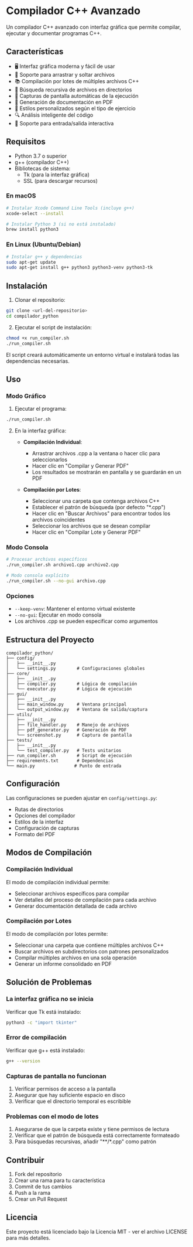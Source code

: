 # Compilador C++ Avanzado

Un compilador C++ avanzado con interfaz gráfica que permite compilar, ejecutar y documentar programas C++.

## Características

- 🖥️ Interfaz gráfica moderna y fácil de usar
- 📄 Soporte para arrastrar y soltar archivos
- 📚 Compilación por lotes de múltiples archivos C++
- 📁 Búsqueda recursiva de archivos en directorios
- 📸 Capturas de pantalla automáticas de la ejecución
- 📝 Generación de documentación en PDF
- 🎨 Estilos personalizados según el tipo de ejercicio
- 🔍 Análisis inteligente del código
- 🚀 Soporte para entrada/salida interactiva

## Requisitos

- Python 3.7 o superior
- g++ (compilador C++)
- Bibliotecas de sistema:
  - Tk (para la interfaz gráfica)
  - SSL (para descargar recursos)

### En macOS

```bash
# Instalar Xcode Command Line Tools (incluye g++)
xcode-select --install

# Instalar Python 3 (si no está instalado)
brew install python3
```

### En Linux (Ubuntu/Debian)

```bash
# Instalar g++ y dependencias
sudo apt-get update
sudo apt-get install g++ python3 python3-venv python3-tk
```

## Instalación

1. Clonar el repositorio:
```bash
git clone <url-del-repositorio>
cd compilador_python
```

2. Ejecutar el script de instalación:
```bash
chmod +x run_compiler.sh
./run_compiler.sh
```

El script creará automáticamente un entorno virtual e instalará todas las dependencias necesarias.

## Uso

### Modo Gráfico

1. Ejecutar el programa:
```bash
./run_compiler.sh
```

2. En la interfaz gráfica:
   - **Compilación Individual**:
     - Arrastrar archivos .cpp a la ventana o hacer clic para seleccionarlos
     - Hacer clic en "Compilar y Generar PDF"
     - Los resultados se mostrarán en pantalla y se guardarán en un PDF
   
   - **Compilación por Lotes**:
     - Seleccionar una carpeta que contenga archivos C++
     - Establecer el patrón de búsqueda (por defecto "*.cpp")
     - Hacer clic en "Buscar Archivos" para encontrar todos los archivos coincidentes
     - Seleccionar los archivos que se desean compilar
     - Hacer clic en "Compilar Lote y Generar PDF"

### Modo Consola

```bash
# Procesar archivos específicos
./run_compiler.sh archivo1.cpp archivo2.cpp

# Modo consola explícito
./run_compiler.sh --no-gui archivo.cpp
```

### Opciones

- `--keep-venv`: Mantener el entorno virtual existente
- `--no-gui`: Ejecutar en modo consola
- Los archivos .cpp se pueden especificar como argumentos

## Estructura del Proyecto

```
compilador_python/
├── config/
│   ├── __init__.py
│   └── settings.py        # Configuraciones globales
├── core/
│   ├── __init__.py
│   ├── compiler.py        # Lógica de compilación
│   └── executor.py        # Lógica de ejecución
├── gui/
│   ├── __init__.py
│   ├── main_window.py     # Ventana principal
│   └── output_window.py   # Ventana de salida/captura
├── utils/
│   ├── __init__.py
│   ├── file_handler.py    # Manejo de archivos
│   ├── pdf_generator.py   # Generación de PDF
│   └── screenshot.py      # Captura de pantalla
├── tests/
│   ├── __init__.py
│   └── test_compiler.py   # Tests unitarios
├── run_compiler.sh        # Script de ejecución
├── requirements.txt       # Dependencias
└── main.py               # Punto de entrada
```

## Configuración

Las configuraciones se pueden ajustar en `config/settings.py`:

- Rutas de directorios
- Opciones del compilador
- Estilos de la interfaz
- Configuración de capturas
- Formato del PDF

## Modos de Compilación

### Compilación Individual

El modo de compilación individual permite:
- Seleccionar archivos específicos para compilar
- Ver detalles del proceso de compilación para cada archivo
- Generar documentación detallada de cada archivo

### Compilación por Lotes

El modo de compilación por lotes permite:
- Seleccionar una carpeta que contiene múltiples archivos C++
- Buscar archivos en subdirectorios con patrones personalizados
- Compilar múltiples archivos en una sola operación
- Generar un informe consolidado en PDF

## Solución de Problemas

### La interfaz gráfica no se inicia

Verificar que Tk está instalado:
```bash
python3 -c "import tkinter"
```

### Error de compilación

Verificar que g++ está instalado:
```bash
g++ --version
```

### Capturas de pantalla no funcionan

1. Verificar permisos de acceso a la pantalla
2. Asegurar que hay suficiente espacio en disco
3. Verificar que el directorio temporal es escribible

### Problemas con el modo de lotes

1. Asegurarse de que la carpeta existe y tiene permisos de lectura
2. Verificar que el patrón de búsqueda está correctamente formateado
3. Para búsquedas recursivas, añadir "**/*.cpp" como patrón

## Contribuir

1. Fork del repositorio
2. Crear una rama para tu característica
3. Commit de tus cambios
4. Push a la rama
5. Crear un Pull Request

## Licencia

Este proyecto está licenciado bajo la Licencia MIT - ver el archivo LICENSE para más detalles.
